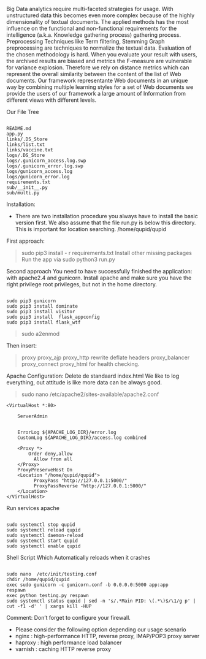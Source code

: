 Big Data analytics require multi-faceted strategies for usage. With unstructured data this becomes even more complex because of the highly dimensionality of textual documents. The applied methods has the most influence on the functional and non-functional requirements for the intelligence (a.k.a. Knowledge gathering process) gathering process. Preprocessing Techniques like Term filtering, Stemming Graph preprocessing are techniques to normalize the textual data. Evaluation of the chosen methodology is hard. When you evaluate your result with users, the archived results are biased and metrics the F-measure are vulnerable for variance explosion. Therefore we rely on distance metrics which can represent the overall similarity between the content of the list of Web documents.
Our framework representante Web documents in an unique way by combining multiple learning styles for a set of Web documents we provide the users of our framework a large amount of Information from different views with different levels.

Our File Tree
<pre><code>
README.md
app.py
links/.DS_Store
links/list.txt
links/vaccine.txt
logs/.DS_Store
logs/.gunicorn_access.log.swp
logs/.gunicorn_error.log.swp
logs/gunicorn_access.log
logs/gunicorn_error.log
requirements.txt
sub/__init__.py
sub/multi.py
</code></pre>


Installation:
* There are two installation procedure you always have to install the basic version first. We also assume that the file run.py is below this directory. This is important for location searching. /home/qupid/qupid

First approach:
>sudo pip3 install - r requirements.txt
Install other missing packages
Run the app via sudo python3 run.py

Second approach
You need to have successfully finished the application:
with apache2.4 and gunicorn. 
Install apache and make sure you have the right privilege root privileges, but not in the home directory.
<pre><code>
sudo pip3 gunicorn
sudo pip3 install dominate
sudo pip3 install visitor
sudo pip3 install  flask_appconfig
sudo pip3 install flask_wtf
</code></pre>

>sudo a2enmod

Then insert: 
>proxy proxy_ajp proxy_http rewrite deflate headers proxy_balancer proxy_connect proxy_html
for health checking.

Apache Configuration:
Delete de standaard index.html
We like to log everything, out attitude is like more data can be always good.
>sudo nano /etc/apache2/sites-available/apache2.conf

    <VirtualHost *:80>
    
        ServerAdmin 
    
    
        ErrorLog ${APACHE_LOG_DIR}/error.log
        CustomLog ${APACHE_LOG_DIR}/access.log combined
    
        <Proxy *>
            Order deny,allow
              Allow from all
        </Proxy>
        ProxyPreserveHost On
        <Location "/home/qupid/qupid">
              ProxyPass "http://127.0.0.1:5000/"
              ProxyPassReverse "http://127.0.0.1:5000/"
        </Location>
    </VirtualHost>


Run services apache
<pre><code>
sudo systemctl stop qupid
sudo systemctl reload qupid
sudo systemctl daemon-reload
sudo systemctl start qupid
sudo systemctl enable qupid
</code></pre>

Shell Script Which Automatically reloads when it crashes
<pre><code>
sudo nano  /etc/init/testing.conf
chdir /home/qupid/qupid
exec sudo gunicorn -c gunicorn.conf -b 0.0.0.0:5000 app:app  
respawn
exec python testing.py respawn
sudo systemctl status qupid | sed -n 's/.*Main PID: \(.*\)$/\1/g p' | cut -f1 -d' ' | xargs kill -HUP
</code></pre>


Comment:
Don’t forget to configure your firewall.
* Please consider the following option depending our usage scenario
* nginx : high-performance HTTP, reverse proxy, IMAP/POP3 proxy server
* haproxy : high performance load balancer
* varnish : caching HTTP reverse proxy



